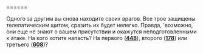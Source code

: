 ======

Одного за другим вы снова находите своих врагов. Все трое защищены телепатическим щитом, сразить их будет нелегко. Правда, 'возможно, они еще не знают о вашем присутствии и окажутся неподготовленными к атаке. На кого хотите напасть? На первого ([**448**](#n_448)), второго ([**178**](#n_178)) или третьего ([**608**](#n_608))?

